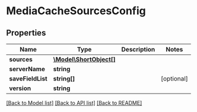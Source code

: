 # MediaCacheSourcesConfig

## Properties
Name | Type | Description | Notes
------------ | ------------- | ------------- | -------------
**sources** | [**\Model\ShortObject[]**](ShortObject.md) |  | 
**serverName** | **string** |  | 
**saveFieldList** | **string[]** |  | [optional] 
**version** | **string** |  | 

[[Back to Model list]](../README.md#documentation-for-models) [[Back to API list]](../README.md#documentation-for-api-endpoints) [[Back to README]](../README.md)


